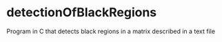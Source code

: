# detectionOfBlackRegions
Program in C that detects black regions in a matrix described in a text file
